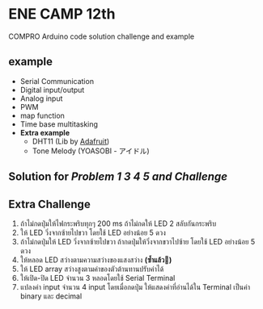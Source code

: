 # ENE CAMP 12th
COMPRO Arduino code solution challenge and example  

## example
 - Serial Communication
 - Digital input/output
 - Analog input
 - PWM
 - map function
 - Time base multitasking
 - **Extra example**
   - DHT11 (Lib by [Adafruit](https://github.com/adafruit/DHT-sensor-library))
   - Tone Melody (YOASOBI - アイドル)

## Solution for ***Problem 1 3 4 5 and Challenge***  
## Extra Challenge
  1. ถ้าไม่กดปุ่มให้ไฟกระพริบทุกๆ 200 ms ถ้าไม่กดให้ LED 2 สลับกันกระพริบ  
  2. ให้ LED วิ่งจากซ้ายไปขวา โดยใช้ LED อย่างน้อย 5 ดวง  
  3. ถ้าไม่กดปุ่มให้ LED วิ่งจากซ้ายไปขวา ถ้ากดปุ่มให้วิ่งจากขวาไปซ้าย โดยใช้ LED อย่างน้อย 5 ดวง
  4. ให้หลอด LED สว่างตามความสว่างของแสงสว่าง **(ซ้ำแล้ว🥲)**  
  5. ให้ LED array สว่างสูงตามค่าของตัวต้านทานปรับค่าได้
  6. ให้เปิด-ปิด LED จำนวน 3 หลอดโดยใช้ Serial Terminal
  7. แปลงค่า input จำนวน 4 input โดยเมื่อกดปุ่ม ให้แสดงค่าที่อ่านได้ใน Terminal เป็นค่า binary และ decimal
